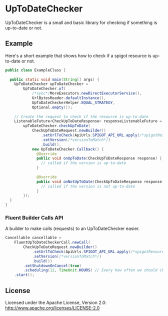 UpToDateChecker
============================
UpToDateChecker is a small and basic library for checking if something is up-to-date or not.

## Example
Here's a short example that shows how to check if a spigot resource is up-to-date or not.

```java
public class ExampleClass {
  
  public static void main(String[] args) {
    UpToDateChecker upToDateChecker = 
        UpToDateChecker.of(
            /*sync*/MoreExecutors.newDirectExecutorService(),
            UrlBytesReader.defaultInstance(), 
            UpToDateCheckerHelper.EQUAL_STRATEGY,
            Optional.empty());
    
    // Create the request to check if the resource is up-to-date
    ListenableFuture<CheckUpToDateResponse> responseListenableFuture =
        upToDateChecker.checkUpToDate(
            CheckUpToDateRequest.newBuilder()
                .setUrlToCheck(ApiUrls.SPIGOT_API_URL.apply(/*spigotResourceId*/))
                .setVersion(/*versionToMatch*/)
                .build(),
            new UpToDateChecker.Callback() {
              @Override
              public void onUpToDate(CheckUpToDateResponse response) {
                // called if the version is up-to-date
              }
              
              @Override
              public void onNotUpToDate(CheckUpToDateResponse response) {
                // called if the version is not up-to-date
              }
        });
  }
}
```
### Fluent Builder Calls API
A builder to make calls (requests) to an UpToDateChecker easier.
```java
Cancellable cancellable =
    FluentUpToDateCheckerCall.newCall(
        CheckUpToDateRequest.newBuilder()
            .setUrlToCheck(ApiUrls.SPIGOT_API_URL.apply(/*spigotResourceId*/))
            .setVersion(/*versionToMatch*/)
            .build())
        .setShutdownOnCancel(true)
        .scheduling(12, TimeUnit.HOURS) // Every how often we should check again?
    .start();
```
## License

Licensed under the Apache License, Version 2.0: http://www.apache.org/licenses/LICENSE-2.0